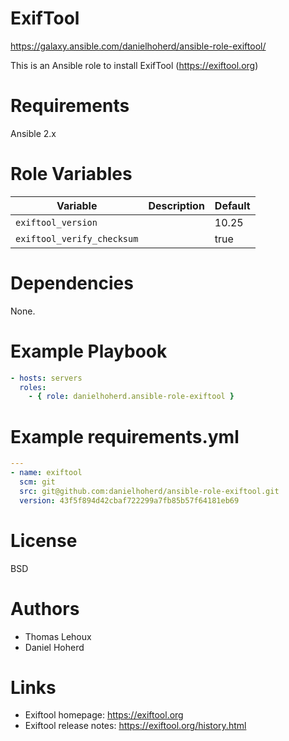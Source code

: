 # ExifTool

<https://galaxy.ansible.com/danielhoherd/ansible-role-exiftool/>

This is an Ansible role to install ExifTool (<https://exiftool.org>)

# Requirements

Ansible 2.x

# Role Variables

|            Variable        | Description | Default |
| -------------------------- | ----------- | ------- |
| `exiftool_version`         |             | 10.25   |
| `exiftool_verify_checksum` |             | true    |

# Dependencies

None.

# Example Playbook

```yml
- hosts: servers
  roles:
    - { role: danielhoherd.ansible-role-exiftool }
```

# Example requirements.yml

```yml
---
- name: exiftool
  scm: git
  src: git@github.com:danielhoherd/ansible-role-exiftool.git
  version: 43f5f894d42cbaf722299a7fb85b57f64181eb69
```

# License

BSD

# Authors

- Thomas Lehoux
- Daniel Hoherd

# Links

- Exiftool homepage: <https://exiftool.org>
- Exiftool release notes: <https://exiftool.org/history.html>
